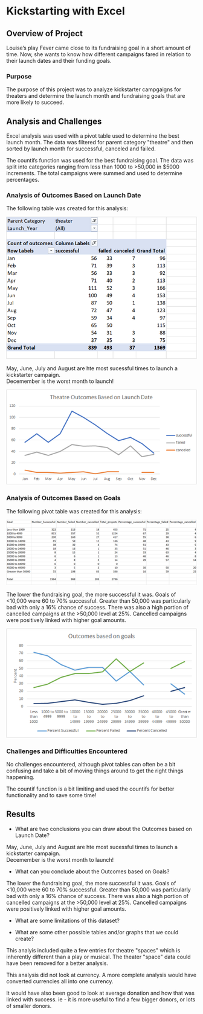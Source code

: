# Kickstarting with Excel

## Overview of Project

Louise’s play Fever came close to its fundraising goal in a short amount of time. Now, she wants to know how different campaigns fared in relation to their launch dates and their funding goals.

### Purpose

The purpose of this project was to analyze kickstarter campgaigns for theaters and determine the launch month and fundraising goals that are more likely to succeed. 


## Analysis and Challenges
Excel analysis was used with a pivot table used to determine the best launch month.  The data was filtered for parent category "theatre" and then sorted by launch month for successful, canceled and failed. 

The countifs function was used for the best fundraising goal.  The data was split into categories ranging from less than 1000 to >50,000 in $5000 increments.  The total campaigns were summed and used to determine percentages. 

### Analysis of Outcomes Based on Launch Date

The following table was created for this analysis:

![datetable](https://github.com/JaniceBgithub/Assignment1/blob/master/Pivot_date.png)

May, June, July and August are hte most sucessful times to launch a kickstarter campaign.  
Decemember is the worst month to launch! 

![Outcomes_based_Launch_date](https://github.com/JaniceBgithub/Assignment1/blob/master/Theatre_Outcomes_vs_Launch.png)


### Analysis of Outcomes Based on Goals
The following pivot table was created for this analysis:

![goaltable](https://github.com/JaniceBgithub/Assignment1/blob/master/Goal_table.png)

The lower the fundraising goal, the more successful it was. Goals of <10,000 were 60 to 70% successful.  Greater than 50,000 was particularly bad with only a 16% chance of success.  There was also a high portion of cancelled campaigns at the >50,000 level at 25%.  Cancelled campaigns were positively linked with higher goal amounts. 


![Outcomes_Goals](https://github.com/JaniceBgithub/Assignment1/blob/master/Outcomes_based_on_goals.png)

### Challenges and Difficulties Encountered

No challenges encountered, although pivot tables can often be a bit confusing and take a bit of moving things around to get the right things happening. 

The countif function is a bit limiting and used the countifs for better functionality and to save some time!
 

## Results

- What are two conclusions you can draw about the Outcomes based on Launch Date?

May, June, July and August are hte most sucessful times to launch a kickstarter campaign.  
Decemember is the worst month to launch! 


- What can you conclude about the Outcomes based on Goals?

The lower the fundraising goal, the more successful it was. Goals of <10,000 were 60 to 70% successful.  Greater than 50,000 was particularly bad with only a 16% chance of success.  There was also a high portion of cancelled campaigns at the >50,000 level at 25%.  Cancelled campaigns were positively linked with higher goal amounts. 

- What are some limitations of this dataset?

- What are some other possible tables and/or graphs that we could create?

This analyis included quite a few entries for theatre "spaces" which is inherently different than a play or musical.  The theater "space" data could have been removed for a better analysis. 

This analysis did not look at currency.  A more complete analysis would have converted currencies all into one currency. 

It would have also been good to look at average donation and how that was linked with success.  ie - it is more useful to find a few bigger donors, or lots of smaller donors.

